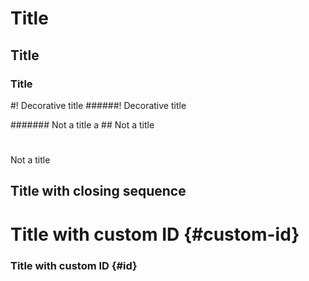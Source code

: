 # Title
## Title
### Title
#! Decorative title
######! Decorative title

####### Not a title
a ## Not a title



#
Not a title

## Title with closing sequence ###

# Title with custom ID {#custom-id}

### Title with custom ID {#id} ###
